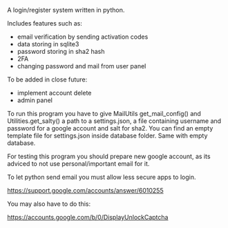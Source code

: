 A login/register system written in python. 

Includes features such as:
- email verification by sending activation codes
- data storing in sqlite3
- password storing in sha2 hash
- 2FA
- changing password and mail from user panel

To be added in close future:
- implement account delete
- admin panel

To run this program you have to give MailUtils get_mail_config() and Utilities.get_salty() a path to a settings.json,
a file containing username and password for a google account and salt for sha2.
You can find an empty template file for settings.json inside database folder. Same with empty database.

For testing this program you should prepare new google account,
as its adviced to not use personal/important email for it. 

To let python send email you must allow less secure apps to login. 

https://support.google.com/accounts/answer/6010255

You may also have to do this:

https://accounts.google.com/b/0/DisplayUnlockCaptcha
